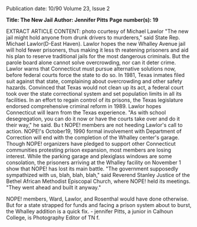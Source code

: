 Publication date: 10/90
Volume 23, Issue 2

**Title: The New Jail**
**Author: Jennifer Pitts**
**Page number(s): 19**

EXTRACT ARTICLE CONTENT:
photo ccurtesy of Michael Lawlor 
"The new jail might hold anyone from drunk 
drivers to murderers," said State 
Rep. 
Michael Lawlor(D-East Haven). 
Lawlor hopes the new Whalley Avenue jail will hold fewer prisoners, thus making it less th reatening prisoners and aid 
his plan to reserve traditional jails for 
the most dangerous criminals. 
But the parole board alone cannot 
solve overcrowding, nor can it deter 
crime. Lawlor warns that Connecticut 
must pursue alternative solutions now, 
before federal courts force the state to 
do so. In 1981, Texas inmates filed suit 
against that state, complaining about 
overcrowding and other safety hazards. 
Convinced that Texas would not clean 
up its act, a federal court took over the 
state correctional system and set 
population limits in all its facilities. In 
an effort to regain control of its prisons, 
the 
Texas legislature endorsed 
comprehensive criminal reform in 1989. 
Lawlor hopes Connecticut will learn 
from the Texas experience. "As with 
school desegregation, you can do it now 
or have the courts take over and do it 
their way," he said. 
Bu t NOPE! members are not 
heeding Lawlor's call to action. NOPE!'s 
October19, 1990 
formal 
involvement 
with 
Department of Correction will end with 
the completion of the Whalley center's 
garage. Though NOPE! organizers have 
pledged to support other Connecticut 
communities 
protesting 
prison 
expansion, most members are losing 
interest. While the parking garage and 
plexiglass 
windows 
are 
some 
consolation, the prisoners arriving at the 
Whalley facility on November 1 show 
that NOPE! has lost its main battle. "The 
government supposedly sympathized 
with us, blah, blah, blah," said 
Reverend Stanley Justice of the Bethel 
African Methodist Episcopal Church, 
where NOPE! held its meetings. "They 
went ahead and built it anyway." 


NOPE! members, Ward, Lawlor, and 
Rosenthal would have done otherwise. 
But for a state strapped for funds and 
facing a prison system about to burst, 
the Whalley addition is a quick fix. -
jennifer Pitts, a junior in Calhoun College, 
is Photography Editor of TN f.